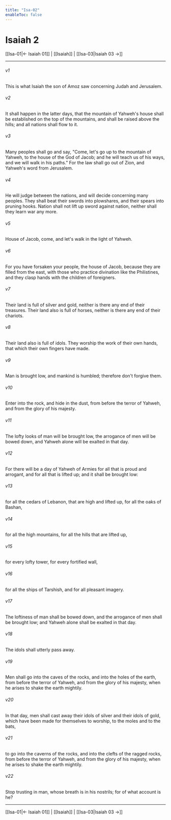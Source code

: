 ```yaml
---
title: "Isa-02"
enableToc: false
---
```

# Isaiah 2

[[Isa-01|← Isaiah 01]] | [[Isaiah]] | [[Isa-03|Isaiah 03 →]]
***



###### v1 
This is what Isaiah the son of Amoz saw concerning Judah and Jerusalem. 

###### v2 
It shall happen in the latter days, that the mountain of Yahweh's house shall be established on the top of the mountains, and shall be raised above the hills; and all nations shall flow to it. 

###### v3 
Many peoples shall go and say, "Come, let's go up to the mountain of Yahweh, to the house of the God of Jacob; and he will teach us of his ways, and we will walk in his paths." For the law shall go out of Zion, and Yahweh's word from Jerusalem. 

###### v4 
He will judge between the nations, and will decide concerning many peoples. They shall beat their swords into plowshares, and their spears into pruning hooks. Nation shall not lift up sword against nation, neither shall they learn war any more. 

###### v5 
House of Jacob, come, and let's walk in the light of Yahweh. 

###### v6 
For you have forsaken your people, the house of Jacob, because they are filled from the east, with those who practice divination like the Philistines, and they clasp hands with the children of foreigners. 

###### v7 
Their land is full of silver and gold, neither is there any end of their treasures. Their land also is full of horses, neither is there any end of their chariots. 

###### v8 
Their land also is full of idols. They worship the work of their own hands, that which their own fingers have made. 

###### v9 
Man is brought low, and mankind is humbled; therefore don't forgive them. 

###### v10 
Enter into the rock, and hide in the dust, from before the terror of Yahweh, and from the glory of his majesty. 

###### v11 
The lofty looks of man will be brought low, the arrogance of men will be bowed down, and Yahweh alone will be exalted in that day. 

###### v12 
For there will be a day of Yahweh of Armies for all that is proud and arrogant, and for all that is lifted up; and it shall be brought low: 

###### v13 
for all the cedars of Lebanon, that are high and lifted up, for all the oaks of Bashan, 

###### v14 
for all the high mountains, for all the hills that are lifted up, 

###### v15 
for every lofty tower, for every fortified wall, 

###### v16 
for all the ships of Tarshish, and for all pleasant imagery. 

###### v17 
The loftiness of man shall be bowed down, and the arrogance of men shall be brought low; and Yahweh alone shall be exalted in that day. 

###### v18 
The idols shall utterly pass away. 

###### v19 
Men shall go into the caves of the rocks, and into the holes of the earth, from before the terror of Yahweh, and from the glory of his majesty, when he arises to shake the earth mightily. 

###### v20 
In that day, men shall cast away their idols of silver and their idols of gold, which have been made for themselves to worship, to the moles and to the bats, 

###### v21 
to go into the caverns of the rocks, and into the clefts of the ragged rocks, from before the terror of Yahweh, and from the glory of his majesty, when he arises to shake the earth mightily. 

###### v22 
Stop trusting in man, whose breath is in his nostrils; for of what account is he?

***
[[Isa-01|← Isaiah 01]] | [[Isaiah]] | [[Isa-03|Isaiah 03 →]]
